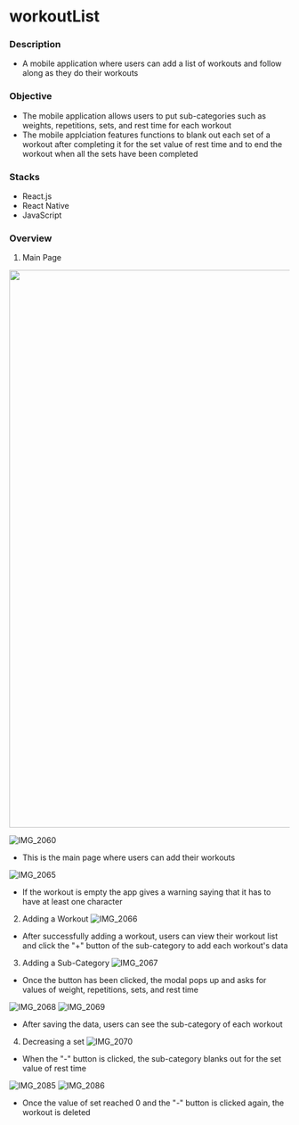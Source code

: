 # workoutList

### Description
- A mobile application where users can add a list of workouts and follow along as they do their workouts

### Objective
- The mobile application allows users to put sub-categories such as weights, repetitions, sets, and rest time for each workout
- The mobile applciation features functions to blank out each set of a workout after completing it for the set value of rest time and to end the workout when all the sets have been completed

### Stacks
- React.js
- React Native
- JavaScript

### Overview

1. Main Page
<img height="1000" src="https://github.com/thehugoson/workoutList/assets/139826189/0a938f38-174b-45d8-aca1-a1df54f4ce7c.png">


![IMG_2060](https://github.com/thehugoson/workoutList/assets/139826189/0a938f38-174b-45d8-aca1-a1df54f4ce7c)

- This is the main page where users can add their workouts

![IMG_2065](https://github.com/thehugoson/workoutList/assets/139826189/34d030d8-d077-401e-a700-a3cc3c40be58)

- If the workout is empty the app gives a warning saying that it has to have at least one character

2. Adding a Workout
![IMG_2066](https://github.com/thehugoson/workoutList/assets/139826189/f60afd08-73f8-4f9f-9931-b344b0b7bf00)

- After successfully adding a workout, users can view their workout list and click the "+" button of the sub-category to add each workout's data



3. Adding a Sub-Category
![IMG_2067](https://github.com/thehugoson/workoutList/assets/139826189/fe59f05c-22c7-4aff-b6de-115028b5394e)

- Once the button has been clicked, the modal pops up and asks for values of weight, repetitions, sets, and rest time

![IMG_2068](https://github.com/thehugoson/workoutList/assets/139826189/fd395865-4760-47b1-9314-6562388cb229)
![IMG_2069](https://github.com/thehugoson/workoutList/assets/139826189/fade69fe-e6ff-410d-bd81-15cde70090ff)
- After saving the data, users can see the sub-category of each workout


4. Decreasing a set
![IMG_2070](https://github.com/thehugoson/workoutList/assets/139826189/5ede412e-2a2a-41fb-a17f-63ff1faa58b4)

- When the "-" button is clicked, the sub-category blanks out for the set value of rest time

![IMG_2085](https://github.com/thehugoson/workoutList/assets/139826189/45b11af6-e8da-49b5-a3df-52e2115f1c42)
![IMG_2086](https://github.com/thehugoson/workoutList/assets/139826189/65fe6948-724b-44b5-b9cd-ca5cf26b8f7f)

- Once the value of set reached 0 and the "-" button is clicked again, the workout is deleted

